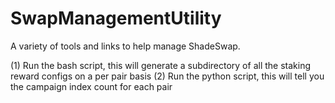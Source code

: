 # SwapManagementUtility
A variety of tools and links to help manage ShadeSwap.

(1) Run the bash script, this will generate a subdirectory of all the staking reward configs on a per pair basis
(2) Run the python script, this will tell you the campaign index count for each pair
